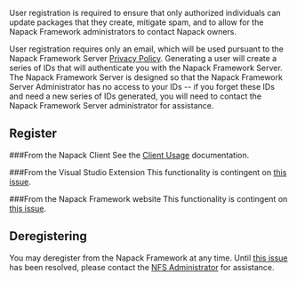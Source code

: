 User registration is required to ensure that only authorized individuals can update packages that they create, mitigate spam, and to allow for the Napack Framework administrators to contact Napack owners.

User registration requires only an email, which will be used pursuant to the Napack Framework Server [Privacy Policy](http://napack.net/Content/PrivacyPolicy.txt). Generating a user will create a series of IDs that will authenticate you with the Napack Framework Server. The Napack Framework Server is designed so that the Napack Framework Server Administrator has no access to your IDs -- if you forget these IDs and need a new series of IDs generated, you will need to contact the Napack Framework Server administrator for assistance.

Register
--------

###From the Napack Client
See the [Client Usage](./NapackClient.md) documentation.

###From the Visual Studio Extension
This functionality is contingent on [this issue](https://github.com/GuMiner/napack/issues/1).

###From the Napack Framework website
This functionality is contingent on [this issue](https://github.com/GuMiner/napack/issues/4).

Deregistering
-------------
You may deregister from the Napack Framework at any time. Until [this issue](https://github.com/GuMiner/napack/issues/4) has been resolved, please contact the [NFS Administrator](mailto:admin@napack.net) for assistance.